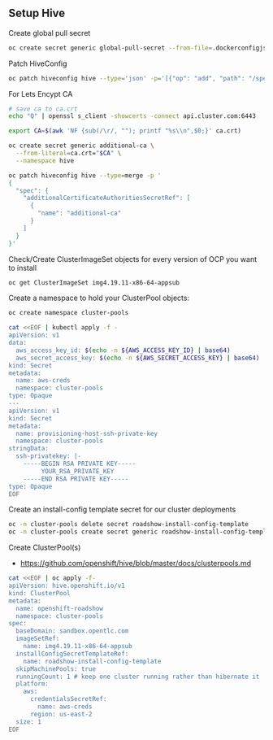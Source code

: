 ## Setup Hive

Create global pull secret

```bash
oc create secret generic global-pull-secret --from-file=.dockerconfigjson=$HOME/tmp/pull-secret-rhpds --type=kubernetes.io/dockerconfigjson --namespace hive
```

Patch HiveConfig

```bash
oc patch hiveconfig hive --type='json' -p='[{"op": "add", "path": "/spec/globalPullSecretRef", "value": {"name": "global-pull-secret"}}]'
```

For Lets Encypt CA

```bash
# save ca to ca.crt
echo "Q" | openssl s_client -showcerts -connect api.cluster.com:6443

export CA=$(awk 'NF {sub(/\r/, ""); printf "%s\\n",$0;}' ca.crt)

oc create secret generic additional-ca \
  --from-literal=ca.crt="$CA" \
  --namespace hive

oc patch hiveconfig hive --type=merge -p '
{
  "spec": {
    "additionalCertificateAuthoritiesSecretRef": [
      {
        "name": "additional-ca"
      }
    ]
  }
}'
```

Check/Create ClusterImageSet objects for every version of OCP you want to install

```bash
oc get ClusterImageSet img4.19.11-x86-64-appsub
```

Create a namespace to hold your ClusterPool objects:

```bash
oc create namespace cluster-pools
```

```bash
cat <<EOF | kubectl apply -f -
apiVersion: v1
data:
  aws_access_key_id: $(echo -n ${AWS_ACCESS_KEY_ID} | base64)
  aws_secret_access_key: $(echo -n ${AWS_SECRET_ACCESS_KEY} | base64)
kind: Secret
metadata:
  name: aws-creds
  namespace: cluster-pools
type: Opaque
---
apiVersion: v1
kind: Secret
metadata:
  name: provisioning-host-ssh-private-key
  namespace: cluster-pools
stringData:
  ssh-privatekey: |-
    -----BEGIN RSA PRIVATE KEY-----
         YOUR_RSA_PRIVATE_KEY
    -----END RSA PRIVATE KEY-----
type: Opaque
EOF
```

Create an install-config template secret for our cluster deployments

```bash
oc -n cluster-pools delete secret roadshow-install-config-template
oc -n cluster-pools create secret generic roadshow-install-config-template --from-file=install-config.yaml=applications/hive/roadshow-install-config.yaml
```

Create ClusterPool(s)

- https://github.com/openshift/hive/blob/master/docs/clusterpools.md

```bash
cat <<EOF | oc apply -f-
apiVersion: hive.openshift.io/v1
kind: ClusterPool
metadata:
  name: openshift-roadshow
  namespace: cluster-pools
spec:
  baseDomain: sandbox.opentlc.com
  imageSetRef:
    name: img4.19.11-x86-64-appsub
  installConfigSecretTemplateRef: 
    name: roadshow-install-config-template
  skipMachinePools: true
  runningCount: 1 # keep one cluster running rather than hibernate it
  platform:
    aws:
      credentialsSecretRef:
        name: aws-creds
      region: us-east-2
  size: 1
EOF
```
